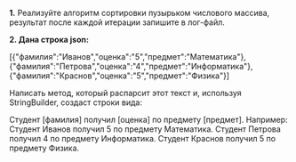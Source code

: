 **1.** Реализуйте алгоритм сортировки пузырьком числового массива, результат после каждой итерации запишите в лог-файл.


**2. Дана строка json:**

[{"фамилия":"Иванов","оценка":"5","предмет":"Математика"}, {"фамилия":"Петрова","оценка":"4","предмет":"Информатика"}, {"фамилия":"Краснов","оценка":"5","предмет":"Физика"}]

Написать метод, который распарсит этот текст и, используя StringBuilder, создаст строки вида:

Студент [фамилия] получил [оценка] по предмету [предмет]. Например:
Студент Иванов получил 5 по предмету Математика.
Студент Петрова получил 4 по предмету Информатика.
Студент Краснов получил 5 по предмету Физика.